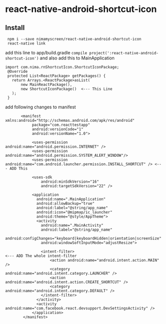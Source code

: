 # react-native-android-shortcut-icon

## Install
     npm i --save nimamyscreen/react-native-android-shortcut-icon
     react-native link
     
   add this line to app/build.gradle
     ```compile project(':react-native-android-shortcut-icon')```
   and also add this to MainApplication
   ```
   import com.nima.rnShortcutIcon.ShortcutIconPackage;
    @Override
    protected List<ReactPackage> getPackages() {
      return Arrays.<ReactPackage>asList(
          new MainReactPackage(),
          new ShortcutIconPackage()  <--- This Line
      );
    }
   ````
   add following changes to manifest
```       
       <manifest xmlns:android="http://schemas.android.com/apk/res/android"
            package="com.reacttestapp"
            android:versionCode="1"
            android:versionName="1.0">

            <uses-permission android:name="android.permission.INTERNET" />
            <uses-permission android:name="android.permission.SYSTEM_ALERT_WINDOW"/>
            <uses-permission android:name="com.android.launcher.permission.INSTALL_SHORTCUT" /> <--- ADD This
            
            <uses-sdk
                android:minSdkVersion="16"
                android:targetSdkVersion="22" />

            <application
              android:name=".MainApplication"
              android:allowBackup="true"
              android:label="@string/app_name"
              android:icon="@mipmap/ic_launcher"
              android:theme="@style/AppTheme">
              <activity
                android:name=".MainActivity"
                android:label="@string/app_name"
                android:configChanges="keyboard|keyboardHidden|orientation|screenSize"
                android:windowSoftInputMode="adjustResize">
                
                <intent-filter>                                                <--- ADD The whole intent-filter
                    <action android:name="android.intent.action.MAIN" />
                    <category android:name="android.intent.category.LAUNCHER" />
                    <action android:name="android.intent.action.CREATE_SHORTCUT" />
                    <category android:name="android.intent.category.DEFAULT" />
                </intent-filter>
              </activity>
              <activity android:name="com.facebook.react.devsupport.DevSettingsActivity" />
            </application>
        </manifest>
  ```


